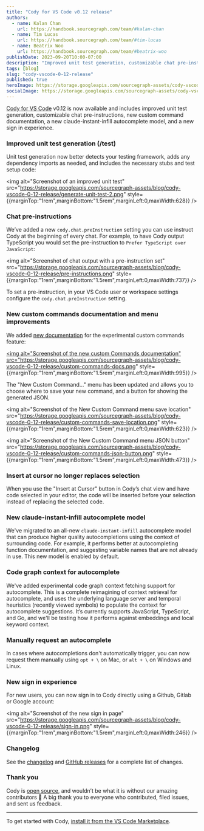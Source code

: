 ```yaml
---
title: "Cody for VS Code v0.12 release"
authors:
  - name: Kalan Chan
    url: https://handbook.sourcegraph.com/team/#kalan-chan
  - name: Tim Lucas
    url: https://handbook.sourcegraph.com/team/#tim-lucas
  - name: Beatrix Woo
    url: https://handbook.sourcegraph.com/team/#beatrix-woo  
publishDate: 2023-09-20T10:00-07:00
description: "Improved unit test generation, customizable chat pre-instructions, new custom command documentation, a new claude-instant-infill autocomplete model, and a new sign in experience."
tags: [blog]
slug: "cody-vscode-0-12-release"
published: true
heroImage: https://storage.googleapis.com/sourcegraph-assets/cody-vscode-0.12.0-og-image.jpg
socialImage: https://storage.googleapis.com/sourcegraph-assets/cody-vscode-0.12.0-og-image.jpg
---
```


[Cody for VS Code](https://marketplace.visualstudio.com/items?itemName=sourcegraph.cody-ai) v0.12 is now available and includes improved unit test generation, customizable chat pre-instructions, new custom command documentation, a new claude-instant-infill autocomplete model, and a new sign in experience.

### Improved unit test generation (/test)

Unit test generation now better detects your testing framework, adds any dependency imports as needed, and includes the necessary stubs and test setup code:

<img alt="Screenshot of an improved unit test" src="https://storage.googleapis.com/sourcegraph-assets/blog/cody-vscode-0-12-release/generate-unit-test-2.png" style={{marginTop:"1rem",marginBottom:"1.5rem",marginLeft:0,maxWidth:628}} />

### Chat pre-instructions

We’ve added a new `cody.chat.preInstruction` setting you can use instruct Cody at the beginning of every chat. For example, to have Cody output TypeScript you would set the pre-instruction to `Prefer TypeScript over JavaScript`:

<img alt="Screenshot of chat output with a pre-instruction set" src="https://storage.googleapis.com/sourcegraph-assets/blog/cody-vscode-0-12-release/pre-instructions.png" style={{marginTop:"1rem",marginBottom:"1.5rem",marginLeft:0,maxWidth:737}} />

To set a pre-instruction, in your VS Code user or workspace settings configure the `cody.chat.preInstruction` setting.

### New custom commands documentation and menu improvements

We added [new documentation](https://docs.sourcegraph.com/cody/custom-commands) for the experimental custom commands feature:

<a href="https://docs.sourcegraph.com/cody/custom-commands"><img alt="Screenshot of the new custom Commands documentation" src="https://storage.googleapis.com/sourcegraph-assets/blog/cody-vscode-0-12-release/custom-commands-docs.png" style={{marginTop:"1rem",marginBottom:"1.5rem",marginLeft:0,maxWidth:995}} /></a>

The "New Custom Command…" menu has been updated and allows you to choose where to save your new command, and a button for showing the generated JSON.

<img alt="Screenshot of the New Custom Command menu save location" src="https://storage.googleapis.com/sourcegraph-assets/blog/cody-vscode-0-12-release/custom-commands-save-location.png" style={{marginTop:"1rem",marginBottom:"1.5rem",marginLeft:0,maxWidth:623}} />

<img alt="Screenshot of the New Custom Command menu JSON button" src="https://storage.googleapis.com/sourcegraph-assets/blog/cody-vscode-0-12-release/custom-commands-json-button.png" style={{marginTop:"1rem",marginBottom:"1.5rem",marginLeft:0,maxWidth:473}} />

### Insert at cursor no longer replaces selection

When you use the "Insert at Cursor" button in Cody’s chat view and have code selected in your editor, the code will be inserted before your selection instead of replacing the selected code.

### New claude-instant-infill autocomplete model

We've migrated to an all-new `claude-instant-infill` autocomplete model that can produce higher quality autocompletions using the context of surrounding code. For example, it performs better at autocompleting function documentation, and suggesting variable names that are not already in use. This new model is enabled by default.

### Code graph context for autocomplete

We've added experimental code graph context fetching support for autocomplete. This is a complete reimagining of context retrieval for autocomplete, and uses the underlying language server and temporal heuristics (recently viewed symbols) to populate the context for autocomplete suggestions. It’s currently supports JavaScript, TypeScript, and Go, and we'll be testing how it performs against embeddings and local keyword context.

### Manually request an autocomplete

In cases where autocompletions don't automatically trigger, you can now request them manually using `opt + \` on Mac, or `alt + \` on Windows and Linux.

### New sign in experience

For new users, you can now sign in to Cody directly using a Github, Gitlab or Google account:

<img alt="Screenshot of the new sign in page" src="https://storage.googleapis.com/sourcegraph-assets/blog/cody-vscode-0-12-release/sign-in.png" style={{marginTop:"1rem",marginBottom:"1.5rem",marginLeft:0,maxWidth:246}} />

### Changelog

See the [changelog](https://github.com/sourcegraph/cody/blob/main/vscode/CHANGELOG.md) and [GitHub releases](https://github.com/sourcegraph/cody/releases) for a complete list of changes.

### Thank you

Cody is [open source](https://github.com/sourcegraph/cody), and wouldn’t be what it is without our amazing contributors 💖 A big thank you to everyone who contributed, filed issues, and sent us feedback.

<hr style={{marginTop:"2rem",marginBottom:"2rem"}} />

To get started with Cody, [install it from the VS Code Marketplace](https://marketplace.visualstudio.com/items?itemName=sourcegraph.cody-ai).
